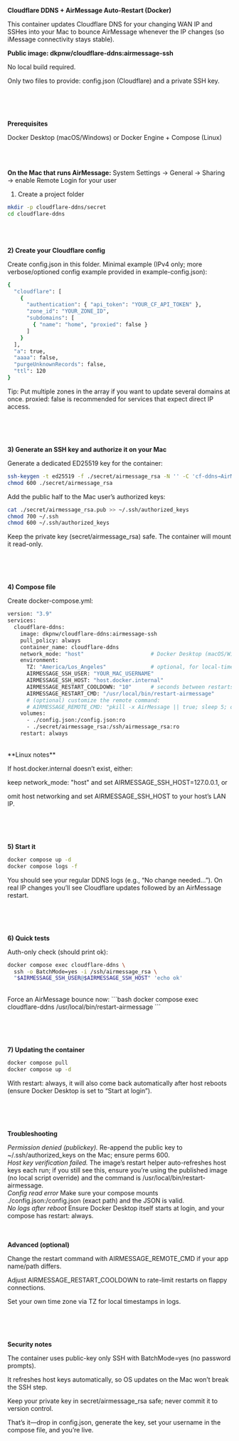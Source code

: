 **Cloudflare DDNS + AirMessage Auto-Restart (Docker)**

This container updates Cloudflare DNS for your changing WAN IP and SSHes into your Mac to bounce AirMessage whenever the IP changes (so iMessage connectivity stays stable).



**Public image: dkpnw/cloudflare-ddns:airmessage-ssh**

No local build required.

Only two files to provide: config.json (Cloudflare) and a private SSH key.

<br><br><br>

**Prerequisites**

Docker Desktop (macOS/Windows) or Docker Engine + Compose (Linux)

<br><br>

**On the Mac that runs AirMessage:**
System Settings → General → Sharing → enable Remote Login for your user

1) Create a project folder
```bash
mkdir -p cloudflare-ddns/secret
cd cloudflare-ddns
```

<br><br><br>
**2) Create your Cloudflare config**

Create config.json in this folder. Minimal example (IPv4 only; more verbose/optioned config example provided in example-config.json):
```bash
{
  "cloudflare": [
    {
      "authentication": { "api_token": "YOUR_CF_API_TOKEN" },
      "zone_id": "YOUR_ZONE_ID",
      "subdomains": [
        { "name": "home", "proxied": false }
      ]
    }
  ],
  "a": true,
  "aaaa": false,
  "purgeUnknownRecords": false,
  "ttl": 120
}
```
Tip: Put multiple zones in the array if you want to update several domains at once.
proxied: false is recommended for services that expect direct IP access.


<br><br><br>

**3) Generate an SSH key and authorize it on your Mac**

Generate a dedicated ED25519 key for the container:
```bash
ssh-keygen -t ed25519 -f ./secret/airmessage_rsa -N '' -C 'cf-ddns→AirMessage'
chmod 600 ./secret/airmessage_rsa
```

Add the public half to the Mac user’s authorized keys:

```bash
cat ./secret/airmessage_rsa.pub >> ~/.ssh/authorized_keys
chmod 700 ~/.ssh
chmod 600 ~/.ssh/authorized_keys
```

Keep the private key (secret/airmessage_rsa) safe. The container will mount it read-only.



<br><br><br>

**4) Compose file**

Create docker-compose.yml:
```bash
version: "3.9"
services:
  cloudflare-ddns:
    image: dkpnw/cloudflare-ddns:airmessage-ssh
    pull_policy: always
    container_name: cloudflare-ddns
    network_mode: "host"                     # Docker Desktop (macOS/Windows)
    environment:
      TZ: "America/Los_Angeles"              # optional, for local-time logs
      AIRMESSAGE_SSH_USER: "YOUR_MAC_USERNAME"
      AIRMESSAGE_SSH_HOST: "host.docker.internal"
      AIRMESSAGE_RESTART_COOLDOWN: "10"      # seconds between restarts if needed
      AIRMESSAGE_RESTART_CMD: "/usr/local/bin/restart-airmessage"
      # (optional) customize the remote command:
      # AIRMESSAGE_REMOTE_CMD: "pkill -x AirMessage || true; sleep 5; open -a AirMessage"
    volumes:
      - ./config.json:/config.json:ro
      - ./secret/airmessage_rsa:/ssh/airmessage_rsa:ro
    restart: always
```

<br>
**Linux notes**

If host.docker.internal doesn’t exist, either:

keep network_mode: "host" and set AIRMESSAGE_SSH_HOST=127.0.0.1, or

omit host networking and set AIRMESSAGE_SSH_HOST to your host’s LAN IP.


<br><br><br>

**5) Start it**
```bash
docker compose up -d
docker compose logs -f
```

You should see your regular DDNS logs (e.g., “No change needed…”). On real IP changes you’ll see Cloudflare updates followed by an AirMessage restart.


<br><br><br>

**6) Quick tests**

Auth-only check (should print ok):
```bash
docker compose exec cloudflare-ddns \
  ssh -o BatchMode=yes -i /ssh/airmessage_rsa \
  "$AIRMESSAGE_SSH_USER@$AIRMESSAGE_SSH_HOST" 'echo ok'
```
<br>
Force an AirMessage bounce now:
```bash
docker compose exec cloudflare-ddns /usr/local/bin/restart-airmessage
```


<br><br><br>

**7) Updating the container**
```bash
docker compose pull
docker compose up -d
```

With restart: always, it will also come back automatically after host reboots (ensure Docker Desktop is set to “Start at login”).

<br><br><br>


**Troubleshooting**

_Permission denied (publickey)._
Re-append the public key to ~/.ssh/authorized_keys on the Mac; ensure perms 600.
<br>
_Host key verification failed._
The image’s restart helper auto-refreshes host keys each run; if you still see this, ensure you’re using the published image (no local script override) and the command is /usr/local/bin/restart-airmessage.
<br>
_Config read error_
Make sure your compose mounts ./config.json:/config.json (exact path) and the JSON is valid.
<br>
_No logs after reboot_
Ensure Docker Desktop itself starts at login, and your compose has restart: always.
<br><br><br>



**Advanced (optional)**

Change the restart command with AIRMESSAGE_REMOTE_CMD if your app name/path differs.

Adjust AIRMESSAGE_RESTART_COOLDOWN to rate-limit restarts on flappy connections.

Set your own time zone via TZ for local timestamps in logs.


<br><br><br>

**Security notes**

The container uses public-key only SSH with BatchMode=yes (no password prompts).

It refreshes host keys automatically, so OS updates on the Mac won’t break the SSH step.

Keep your private key in secret/airmessage_rsa safe; never commit it to version control.

That’s it—drop in config.json, generate the key, set your username in the compose file, and you’re live.
